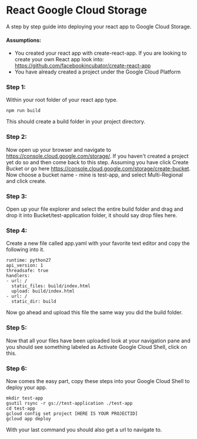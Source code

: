 # React Google Cloud Storage

A step by step guide into deploying your react app to Google Cloud Storage.

#### Assumptions:
* You created your react app with create-react-app. If you are looking to create your own React app look into: https://github.com/facebookincubator/create-react-app
* You have already created a project under the Google Cloud Platform

### Step 1:
Within your root folder of your react app type. 
```
npm run build
```
This should create a build folder in your project directory.

### Step 2: 
Now open up your browser and navigate to https://console.cloud.google.com/storage/.
If you haven't created a project yet do so and then come back to this step. Assuming you have click Create Bucket or go here https://console.cloud.google.com/storage/create-bucket.
Now choose a bucket name - mine is test-app, and select Multi-Regional and click create.

### Step 3:
Open up your file explorer and select the entire build folder and drag and drop it into Bucket/test-application folder, it should say drop files here.

### Step 4: 
Create a new file called app.yaml with your favorite text editor and copy the following into it.
```
runtime: python27
api_version: 1
threadsafe: true
handlers:
- url: /
  static_files: build/index.html
  upload: build/index.html
- url: /
  static_dir: build
```
Now go ahead and upload this file the same way you did the build folder.

### Step 5:
Now that all your files have been uploaded look at your navigation pane and you should see something labeled as Activate Google Cloud Shell, click on this.

### Step 6:
Now comes the easy part, copy these steps into your Google Cloud Shell to deploy your app.
```
mkdir test-app
gsutil rsync -r gs://test-application ./test-app
cd test-app
gcloud config set project [HERE IS YOUR PROJECTID]
gcloud app deploy
```
With your last command you should also get a url to navigate to.
